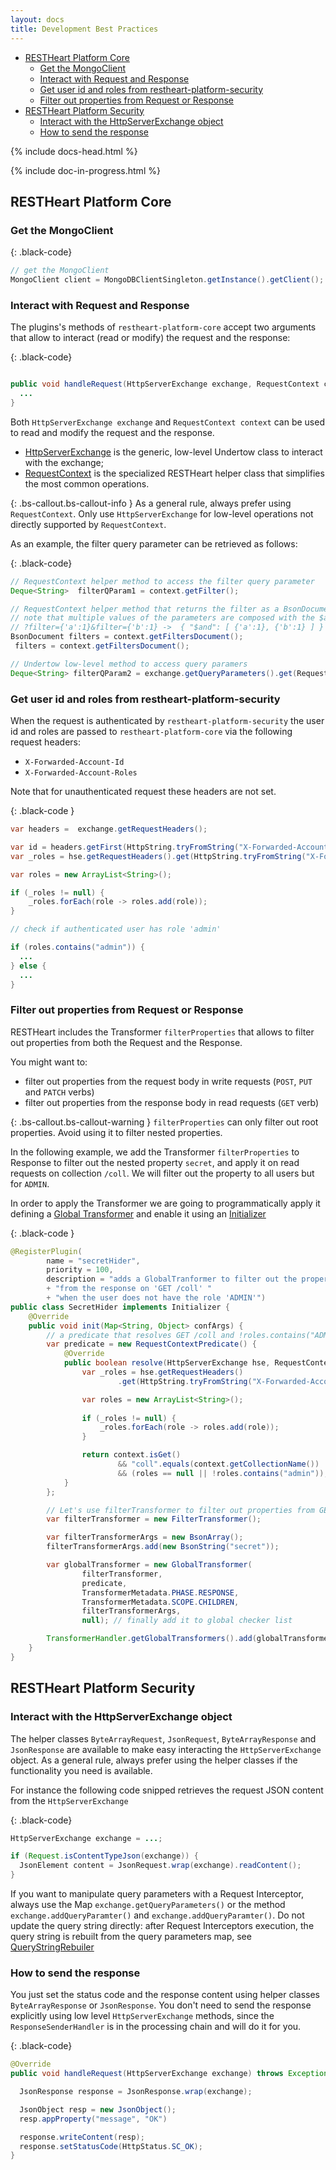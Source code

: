 ```yaml
---
layout: docs
title: Development Best Practices
---
```


<div markdown="1" class="d-none d-xl-block col-xl-2 order-last bd-toc">

* [RESTHeart Platform Core](#restheart-platform-core)
    * [Get the MongoClient](#get-the-mongoclient)
    * [Interact with Request and Response](#interact-with-request-and-response)
    * [Get user id and roles from restheart-platform-security](#get-user-id-and-roles-from-restheart-platform-security)
    * [Filter out properties from Request or Response](#filter-out-properties-from-request-or-response)
* [RESTHeart Platform Security](#restheart-platform-security)
    * [Interact with the HttpServerExchange object](#interact-with-the-httpserverexchange-object)
    * [How to send the response](#how-to-send-the-response)

</div>
<div markdown="1" class="col-12 col-md-9 col-xl-8 py-md-3 bd-content">

{% include docs-head.html %} 

{% include doc-in-progress.html %}

## RESTHeart Platform Core

### Get the MongoClient

{: .black-code}
``` java
// get the MongoClient
MongoClient client = MongoDBClientSingleton.getInstance().getClient();
```

### Interact with Request and Response

The plugins's methods of `restheart-platform-core` accept two arguments that allow to interact (read or modify) the request and the response:

{: .black-code}
``` java

public void handleRequest(HttpServerExchange exchange, RequestContext context) {
  ...
}
```

Both `HttpServerExchange exchange` and `RequestContext context` can be used to read and modify the request and the response.

- [HttpServerExchange](https://github.com/undertow-io/undertow/blob/master/core/src/main/java/io/undertow/server/HttpServerExchange.java) is the generic, low-level Undertow class to interact with the exchange;
- [RequestContext](https://github.com/SoftInstigate/restheart/blob/master/src/main/java/org/restheart/handlers/RequestContext.java) is the specialized RESTHeart helper class that simplifies the most common operations.

{: .bs-callout.bs-callout-info }
As a general rule, always prefer using `RequestContext`. Only use `HttpServerExchange` for low-level operations not directly supported by `RequestContext`.

As an example, the filter query parameter can be retrieved as follows:

{: .black-code}
``` java
// RequestContext helper method to access the filter query parameter
Deque<String>  filterQParam1 = context.getFilter();

// RequestContext helper method that returns the filter as a BsonDocument
// note that multiple values of the parameters are composed with the $and operator
// ?filter={'a':1}&filter={'b':1} ->  { "$and": [ {'a':1}, {'b':1} ] } 
BsonDocument filters = context.getFiltersDocument();
 filters = context.getFiltersDocument();

// Undertow low-level method to access query paramers
Deque<String> filterQParam2 = exchange.getQueryParameters().get(RequestContext.FILTER_QPARAM_KEY);
```

### Get user id and roles from restheart-platform-security

When the request is authenticated by `restheart-platform-security` the user id and roles are passed to `restheart-platform-core` via the following request headers:

- `X-Forwarded-Account-Id`
- `X-Forwarded-Account-Roles`

Note that for unauthenticated request these headers are not set.

{: .black-code }
``` java
var headers =  exchange.getRequestHeaders();

var id = headers.getFirst(HttpString.tryFromString("X-Forwarded-Account-Id"));
var _roles = hse.getRequestHeaders().get(HttpString.tryFromString("X-Forwarded-Account-Roles"));

var roles = new ArrayList<String>();

if (_roles != null) {
    _roles.forEach(role -> roles.add(role));
}

// check if authenticated user has role 'admin'

if (roles.contains("admin")) {
  ...
} else {
  ...
}
```

### Filter out properties from Request or Response

RESTHeart includes the Transformer `filterProperties` that allows to filter out properties from both the Request and the Response.

You might want to:
- filter out properties from the request body in write requests (`POST`, `PUT` and `PATCH` verbs)
- filter out properties from the response body in read requests (`GET` verb)

{: .bs-callout.bs-callout-warning }
`filterProperties` can only filter out root properties. Avoid using it to filter nested properties.

In the following example, we add the Transformer `filterProperties` to Response to filter out the nested property `secret`, and apply it on read requests on collection `/coll`. We will filter out the property to all users but for `ADMIN`.

In order to apply the Transformer we are going to programmatically apply it defining a [Global Transformer](/docs/plugins/apply/#apply-a-transformer-programmatically) and enable it using an [Initializer](/docs/develop/core-plugins/#initializers)

{: .black-code }
``` java
@RegisterPlugin(
        name = "secretHider",
        priority = 100,
        description = "adds a GlobalTranformer to filter out the property 'secret' "
        + "from the response on 'GET /coll' "
        + "when the user does not have the role 'ADMIN'")
public class SecretHider implements Initializer {
    @Override
    public void init(Map<String, Object> confArgs) {
        // a predicate that resolves GET /coll and !roles.contains("ADMIN")
        var predicate = new RequestContextPredicate() {
            @Override
            public boolean resolve(HttpServerExchange hse, RequestContext context) {
                var _roles = hse.getRequestHeaders()
                        .get(HttpString.tryFromString("X-Forwarded-Account-Roles"));

                var roles = new ArrayList<String>();
                
                if (_roles != null) {
                    _roles.forEach(role -> roles.add(role));
                }

                return context.isGet()
                        && "coll".equals(context.getCollectionName())
                        && (roles == null || !roles.contains("admin"));
            }
        };

        // Let's use filterTransformer to filter out properties from GET response
        var filterTransformer = new FilterTransformer();

        var filterTransformerArgs = new BsonArray();
        filterTransformerArgs.add(new BsonString("secret"));

        var globalTransformer = new GlobalTransformer(
                filterTransformer,
                predicate,
                TransformerMetadata.PHASE.RESPONSE,
                TransformerMetadata.SCOPE.CHILDREN,
                filterTransformerArgs,
                null); // finally add it to global checker list

        TransformerHandler.getGlobalTransformers().add(globalTransformer);
    }
}
```

## RESTHeart Platform Security

### Interact with the HttpServerExchange object

The helper classes `ByteArrayRequest`, `JsonRequest`, `ByteArrayResponse` and `JsonResponse` are available to make easy interacting the `HttpServerExchange` object. As a general rule, always prefer using the helper classes if the functionality you need is available.

For instance the following code snipped retrieves the request JSON content from the `HttpServerExchange`  

{: .black-code}
```java
HttpServerExchange exchange = ...;

if (Request.isContentTypeJson(exchange)) {
  JsonElement content = JsonRequest.wrap(exchange).readContent();
}
```

If you want to manipulate query parameters with a Request Interceptor, always use the Map `exchange.getQueryParameters()` or the method `exchange.addQueryParamter()` and `exchange.addQueryParamter()`. Do not update the query string directly: after Request Interceptors execution, the query string is rebuilt from the query parameters map, see [QueryStringRebuiler](https://github.com/SoftInstigate/restheart-security/blob/master/src/main/java/org/restheart/security/handlers/QueryStringRebuiler.java)

### How to send the response

You just set the status code and the response content using helper classes `ByteArrayResponse` or `JsonResponse`. You don't need to send the response explicitly using low level `HttpServerExchange` methods, since the `ResponseSenderHandler` is in the processing chain and will do it for you.

{: .black-code}
```java
@Override
public void handleRequest(HttpServerExchange exchange) throws Exception {

  JsonResponse response = JsonResponse.wrap(exchange);

  JsonObject resp = new JsonObject();
  resp.appProperty("message", "OK")

  response.writeContent(resp);
  response.setStatusCode(HttpStatus.SC_OK);
}
```
